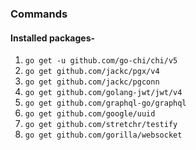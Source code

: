 ### Commands
#### Installed packages-
1. `go get -u github.com/go-chi/chi/v5`
2. `go get github.com/jackc/pgx/v4`
3. `go get github.com/jackc/pgconn`
4. `go get github.com/golang-jwt/jwt/v4`
5. `go get github.com/graphql-go/graphql`
6. `go get github.com/google/uuid`
7. `go get github.com/stretchr/testify`
8. `go get github.com/gorilla/websocket`